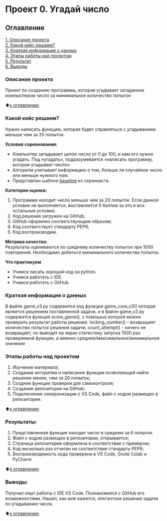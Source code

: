 # Проект 0. Угадай число

## Оглавление  
[1. Описание проекта](https://github.com/SergeyMarashov/data_science/tree/main/project_0/README.md#Описание-проекта)  
[2. Какой кейс решаем?](https://github.com/SergeyMarashov/data_science/tree/main/project_0/README.md#Какой-кейс-решаем)  
[3. Краткая информация о данных](https://github.com/SergeyMarashov/data_science/tree/main/project_0/README.md#Краткая-информация-о-данных)  
[4. Этапы работы над проектом](https://github.com/SergeyMarashov/data_science/tree/main/project_0/README.md#Этапы-работы-над-проектом)  
[5. Результат](https://github.com/SergeyMarashov/data_science/tree/main/project_0/README.md#Результат)    
[6. Выводы](https://github.com/SergeyMarashov/data_science/tree/main/project_0/README.md#Выводы) 

### Описание проекта    
Проект по созданию программы, которая угадывает загаданное компьютером число за минимальное количество попыток

:arrow_up:[к оглавлению](https://github.com/SergeyMarashov/data_science/tree/main/project_0/README.md#Оглавление)


### Какой кейс решаем?    
Нужно написать функцию, которая будет справляться с угадыванием меньше чем за 20 попыток.

**Условия соревнования:**  
- Компьютер загадывает целое число от 0 до 100, и нам его нужно угадать. Под «угадать», подразумевается «написать программу, которая угадывает число».
- Алгоритм учитывает информацию о том, больше ли случайное число или меньше нужного нам.
- Представлен шаблон [baseline](https://colab.research.google.com/drive/1vByqaWx6UiJ9CKWp9YOhetYF_t7dBAsL?usp=sharing) из скринкаста.

**Категории оценки:**
1. Программа находит число меньше чем за 20 попыток. Если данное условие не выполняется, выставляется 0 баллов за это и все остальные условия;
2. Код решения загружен на GitHub;
3. GitHub оформлен соответствующим образом;
4. Код соответствует стандарту PEP8;
5. Код воспроизводим.

**Метрика качества:**     
Результаты оцениваются по среднему количеству попыток при 1000 повторений. Необходимо добиться минимального количества попыток.

**Что практикуем**     
- Учимся писать хороший код на python.
- Учимся работать с IDE.
- Учимся работать с GitHub.

### Краткая информация о данных
В файле game_v3.py содержится код функции game_core_v3() которая является решением поставленной задачи, и в файле game_v2.py содержится функция score_game(), с помошью которой можно проверить результат работы решения.
locking_number() - возвращяет количество попыток решения задачи,
count_attempt() - ничего не возвращает, но выводит на экран статистику запуска 1000 раз проверяемой функции, а именно среднее/максимальное/минимальное значение


### Этапы работы над проектом  
1.	Изучение материала;
2.	Создание алгоритма и написание функции позволяющей найти решение менее, чем за 20 попыток;
3.	Создние функции проверки для самоконтроля;
4.	Создание репозитория на GitHub;
5.	Подключение синхронизации с VS Code, файл с кодом размещен в репозитории.


:arrow_up:[к оглавлению](https://github.com/SergeyMarashov/data_science/tree/main/project_0/README.md#Оглавление)


### Результаты:  
1. Представленная функция находит число в среднем за 6 попыток.
2. Файл с кодом размещен в репозитории, открывается;
3. Страница репозитария оформлена в соответствии с примером;
4. Код несколько раз отчитан на соответствие стандарту PEP8;
5. Воспроизводимость кода проверена в VS Code, Goole Colab и PyCharm

:arrow_up:[к оглавлению](https://github.com/SergeyMarashov/data_science/tree/main/project_0/README.md#Оглавление)


### Выводы:  
Получил опыт работы с IDE VS Code. 
Познакомился с GitHub его возможностями. 
Нашел, как мне кажется, элегантное решение задачи по угадыванию числа.

:arrow_up:[к оглавлению](https://github.com/SergeyMarashov/data_science/tree/main/project_0/README.md#Оглавление)
